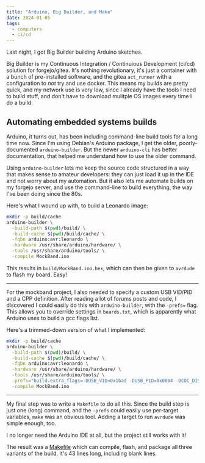 ```yaml
---
title: "Arduino, Big Builder, and Make"
date: 2024-01-05
tags:
  - computers
  - ci/cd
---
```


Last night,
I got Big Builder building Arduino sketches.

Big Builder is my Continuous Integration / Continuious Development (ci/cd)
solution for forgejo/gitea.
It's nothing revolutionary,
it's just a container with a bunch of pre-installed software,
and the gitea `act_runner` with a configuration to *not* try and use docker.
This means my builds are pretty quick,
and my network use is very low,
since I already have the tools I need to build stuff,
and don't have to download mulitple OS images every time I do a build.

## Automating embedded systems builds

Arduino, it turns out,
has been including command-line build tools for a long time now.
Since I'm using Debian's Arduino package,
I get the older, poorly-documented `arduino-builder`.
But the newer `arduino-cli` has better documentation,
that helped me understand how to use the older command.

Using `arduino-builder` lets me keep the source code structured
in a way that makes sense to amateur developers:
they can just load it up in the IDE and not worry about my automation.
But it also lets me automate builds on my forgejo server,
and use the command-line to build everything,
the way I've been doing since the 80s.

Here's what I wound up with,
to build a Leonardo image:

```sh
mkdir -p build/cache
arduino-builder \
  -build-path $(pwd)/build/ \
  -build-cache $(pwd)/build/cache/ \
  -fqbn arduino:avr:leonardo \
  -hardware /usr/share/arduino/hardware/ \
  -tools /usr/share/arduino/tools/ \
  -compile MockBand.ino
```

This results in `build/MockBand.ino.hex`,
which can then be given to `avrdude` to flash my board.
Easy!

----

For the mockband project,
I also needed to specify a custom USB VID/PID and a CPP definition.
After reading a lot of forums posts and code,
I discovered I could easily do this with `arduino-builder`,
with the `-prefs=` flag.
This allows you to override settings in `boards.txt`,
which is apparently what Arduino uses to build a gcc flags list.

Here's a trimmed-down version of what I implemented:

```sh
mkdir -p build/cache
arduino-builder \
  -build-path $(pwd)/build/ \
  -build-cache $(pwd)/build/cache/ \
  -fqbn arduino:avr:leonardo \
  -hardware /usr/share/arduino/hardware/ \
  -tools /usr/share/arduino/tools/ \
  -prefs="build.extra_flags=-DUSB_VID=0x1bad -DUSB_PID=0x0004 -DCDC_DISABLED" \
  -compile MockBand.ino
```

---

My final step was to write a `Makefile` to do all this.
Since the build step is just one (long) command,
and the `-prefs` could easily use per-target variables,
`make` was an obvious tool.
Adding a target to run `avrdude` was simple enough, too.

I no longer need the Arduino IDE at all,
but the project still works with it!

The result was a
[Makefile](https://git.woozle.org/neale/mockband/src/commit/63bd0672500631b8c47f24f041693e642ab32533/Makefile)
which can compile, flash, and package
all three variants of the build.
It's 43 lines long,
including blank lines.

